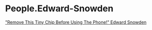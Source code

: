 # People.Edward-Snowden
["Remove This Tiny Chip Before Using The Phone!" Edward Snowden](https://youtu.be/0dGqR4ue8dg)
